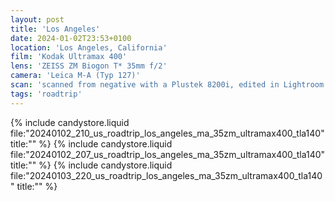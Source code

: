 ```yaml
---
layout: post
title: 'Los Angeles'
date: 2024-01-02T23:53+0100
location: 'Los Angeles, California'
film: 'Kodak Ultramax 400'
lens: 'ZEISS ZM Biogon T* 35mm f/2'
camera: 'Leica M-A (Typ 127)'
scan: 'scanned from negative with a Plustek 8200i, edited in Lightroom'
tags: 'roadtrip'
---
```


{% include candystore.liquid file:"20240102_210_us_roadtrip_los_angeles_ma_35zm_ultramax400_tla140" title:"" %}
{% include candystore.liquid file:"20240102_207_us_roadtrip_los_angeles_ma_35zm_ultramax400_tla140" title:"" %}
{% include candystore.liquid file:"20240103_220_us_roadtrip_los_angeles_ma_35zm_ultramax400_tla140" title:"" %}